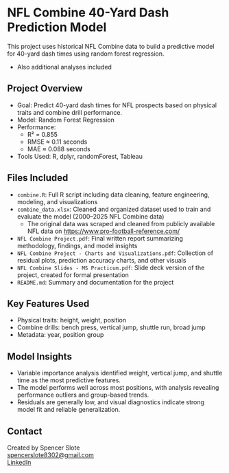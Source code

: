 # NFL Combine 40-Yard Dash Prediction Model

This project uses historical NFL Combine data to build a predictive model for 40-yard dash times using random forest regression.
  - Also additional analyses included

## Project Overview
- Goal: Predict 40-yard dash times for NFL prospects based on physical traits and combine drill performance.
- Model: Random Forest Regression
- Performance:
  - R² = 0.855
  - RMSE ≈ 0.11 seconds
  - MAE ≈ 0.088 seconds
- Tools Used: R, dplyr, randomForest, Tableau

## Files Included
- `combine.R`: Full R script including data cleaning, feature engineering, modeling, and visualizations
- `combine_data.xlsx`: Cleaned and organized dataset used to train and evaluate the model (2000–2025 NFL Combine data)
  - The original data was scraped and cleaned from publicly available NFL data on https://www.pro-football-reference.com/
- `NFL Combine Project.pdf`: Final written report summarizing methodology, findings, and model insights
- `NFL Combine Project - Charts and Visualizations.pdf`: Collection of residual plots, prediction accuracy charts, and other visuals
- `NFL Combine Slides - MS Practicum.pdf`: Slide deck version of the project, created for formal presentation  
- `README.md`: Summary and documentation for the project

## Key Features Used
- Physical traits: height, weight, position
- Combine drills: bench press, vertical jump, shuttle run, broad jump
- Metadata: year, position group

## Model Insights
- Variable importance analysis identified weight, vertical jump, and shuttle time as the most predictive features.
- The model performs well across most positions, with analysis revealing performance outliers and group-based trends.
- Residuals are generally low, and visual diagnostics indicate strong model fit and reliable generalization.

## Contact
Created by Spencer Slote  
spencerslote8302@gmail.com  
[LinkedIn](https://www.linkedin.com/in/spencer-slote-576a3729a/)
